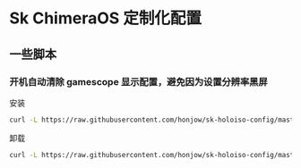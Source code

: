 # Sk ChimeraOS 定制化配置

## 一些脚本

### 开机自动清除 gamescope 显示配置，避免因为设置分辨率黑屏

安装

```bash
curl -L https://raw.githubusercontent.com/honjow/sk-holoiso-config/master/scripts/auto-clear-modes-install.sh | sh
```

卸载

```bash
curl -L https://raw.githubusercontent.com/honjow/sk-holoiso-config/master/scripts/auto-clear-modes-uninstall.sh | sh
```
